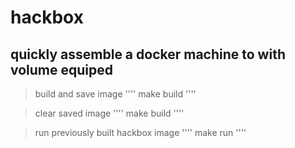 # hackbox
## quickly assemble a docker machine to with volume equiped

> build and save image
''''
make build
''''

> clear saved image
''''
make build
''''

> run previously built hackbox image
''''
make run
''''

